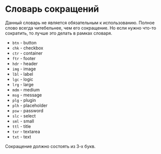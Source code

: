 ﻿Словарь сокращений
=============

Данный словарь не является обязательным к использованию. Полное слово всегда читебельнее, чем его сокращение. Но если нужно что-то сократить, то лучше это делать в рамках словаря.

* `btn` - button
* `chk` - checkbox
* `ctr` - container
* `ftr` - footer
* `hdr` - header
* `img` - image
* `lbl` - label
* `lgc` - logic
* `lrg` - large
* `mdm` - medium
* `msg` - message
* `plg` - plugin
* `plh` - placeholder
* `psw` - password
* `slc` - select
* `sml` - small
* `ttl` - title
* `txr` - textarea
* `txt` - text

Сокращение должно состоять из 3-х букв.